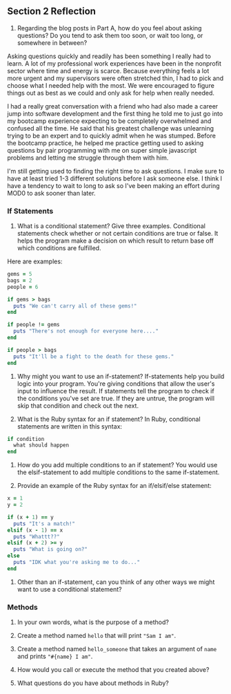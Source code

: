## Section 2 Reflection

1. Regarding the blog posts in Part A, how do you feel about asking questions? Do you tend to ask them too soon, or wait too long, or somewhere in between?

Asking questions quickly and readily has been something I really had to learn. A lot of my professional work experiences have been in the nonprofit sector where time and energy is scarce. Because everything feels a lot more urgent and my supervisors were often stretched thin, I had to pick and choose what I needed help with the most. We were encouraged to figure things out as best as we could and only ask for help when really needed.

I had a really great conversation with a friend who had also made a career jump into software development and the first thing he told me to just go into my bootcamp experience expecting to be completely overwhelmed and confused all the time. He said that his greatest challenge was unlearning trying to be an expert and to quickly admit when he was stumped. Before the bootcamp practice, he helped me practice getting used to asking questions by pair programming with me on super simple javascript problems and letting me struggle through them with him.

I'm still getting used to finding the right time to ask questions. I make sure to have at least tried 1-3 different solutions before I ask someone else. I think I have a tendency to wait to long to ask so I've been making an effort during MOD0 to ask sooner than later.

### If Statements

1. What is a conditional statement? Give three examples.
Conditional statements check whether or not certain conditions are true or false. It helps the program make a decision on which result to return base off which conditions are fulfilled.

Here are examples:
```ruby
gems = 5
bags = 2
people = 6

if gems > bags
  puts "We can't carry all of these gems!"
end

if people != gems
  puts "There's not enough for everyone here...."
end

if people > bags
  puts "It'll be a fight to the death for these gems."
end
```

1. Why might you want to use an if-statement?
If-statements help you build logic into your program. You're giving conditions that allow the user's input to influence the result. If statements tell the program to check if the conditions you've set are true. If they are untrue, the program will skip that condition and check out the next.

1. What is the Ruby syntax for an if statement?
In Ruby, conditional statements are written in this syntax:

```ruby
if condition
  what should happen
end
```

1. How do you add multiple conditions to an if statement?
You would use the elsif-statement to add multiple conditions to the same if-statement.

1. Provide an example of the Ruby syntax for an if/elsif/else statement:

```ruby
x = 1
y = 2

if (x + 1) == y
  puts "It's a match!"
elsif (x - 1) == x
  puts "Whattt??"
elsif (x + 2) >= y
  puts "What is going on?"
else
  puts "IDK what you're asking me to do..."
end
```

1. Other than an if-statement, can you think of any other ways we might want to use a conditional statement?



### Methods

1. In your own words, what is the purpose of a method?

1. Create a method named `hello` that will print `"Sam I am"`.

1. Create a method named `hello_someone` that takes an argument of `name` and prints `"#{name} I am"`.

1. How would you call or execute the method that you created above?

1. What questions do you have about methods in Ruby?
